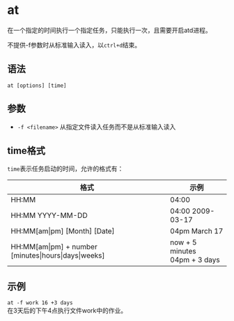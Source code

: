 # at
在一个指定的时间执行一个指定任务，只能执行一次，且需要开启atd进程。

不提供-f参数时从标准输入读入，以`ctrl+d`结束。

## 语法
`at [options] [time]`

## 参数
- `-f <filename>` 从指定文件读入任务而不是从标准输入读入

## time格式
`time`表示任务启动的时间，允许的格式有：

格式 | 示例
---|---
HH:MM | 04:00
HH:MM YYYY-MM-DD | 04:00 2009-03-17
HH:MM[am&#124;pm] [Month] [Date] | 04pm March 17
HH:MM[am&#124;pm] + number [minutes&#124;hours&#124;days&#124;weeks] | now + 5 minutes<br/>04pm + 3 days

## 示例
`at -f work 16 +3 days `  
在3天后的下午4点执行文件work中的作业。

